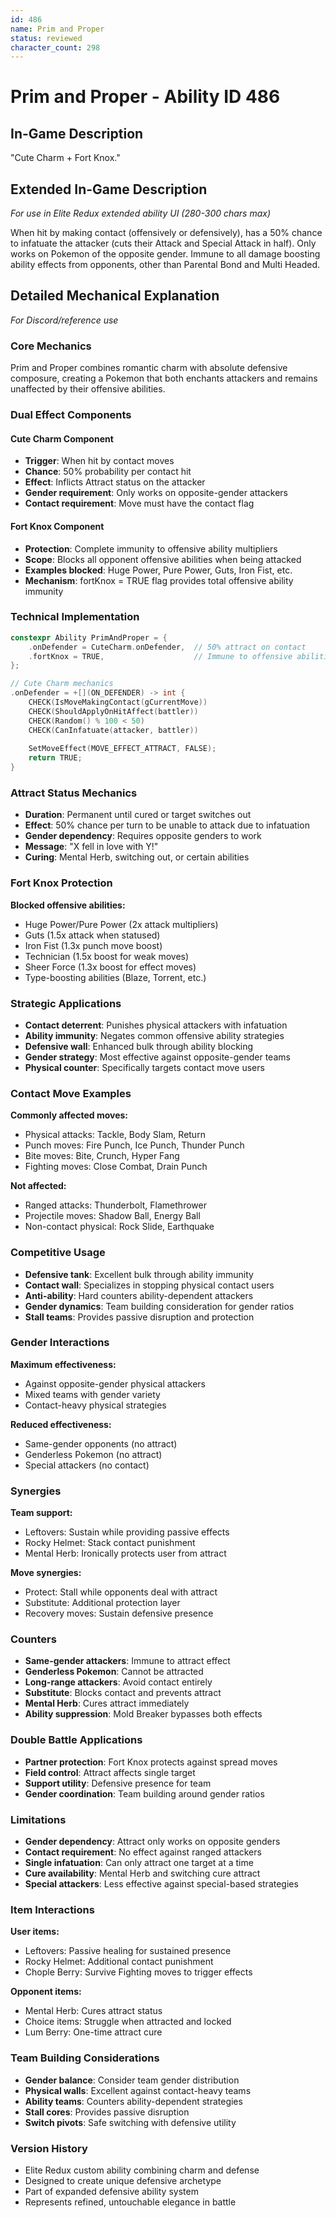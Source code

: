 ```yaml
---
id: 486
name: Prim and Proper
status: reviewed
character_count: 298
---
```


# Prim and Proper - Ability ID 486

## In-Game Description
"Cute Charm + Fort Knox."

## Extended In-Game Description
*For use in Elite Redux extended ability UI (280-300 chars max)*

When hit by making contact (offensively or defensively), has a 50% chance to infatuate the attacker (cuts their Attack and Special Attack in half). Only works on Pokemon of the opposite gender. Immune to all damage boosting ability effects from opponents, other than Parental Bond and Multi Headed.

## Detailed Mechanical Explanation
*For Discord/reference use*

### Core Mechanics
Prim and Proper combines romantic charm with absolute defensive composure, creating a Pokemon that both enchants attackers and remains unaffected by their offensive abilities.

### Dual Effect Components

#### Cute Charm Component
- **Trigger**: When hit by contact moves
- **Chance**: 50% probability per contact hit
- **Effect**: Inflicts Attract status on the attacker
- **Gender requirement**: Only works on opposite-gender attackers
- **Contact requirement**: Move must have the contact flag

#### Fort Knox Component
- **Protection**: Complete immunity to offensive ability multipliers
- **Scope**: Blocks all opponent offensive abilities when being attacked
- **Examples blocked**: Huge Power, Pure Power, Guts, Iron Fist, etc.
- **Mechanism**: fortKnox = TRUE flag provides total offensive ability immunity

### Technical Implementation
```c
constexpr Ability PrimAndProper = {
    .onDefender = CuteCharm.onDefender,  // 50% attract on contact
    .fortKnox = TRUE,                    // Immune to offensive abilities
};

// Cute Charm mechanics
.onDefender = +[](ON_DEFENDER) -> int {
    CHECK(IsMoveMakingContact(gCurrentMove))
    CHECK(ShouldApplyOnHitAffect(battler))
    CHECK(Random() % 100 < 50)
    CHECK(CanInfatuate(attacker, battler))
    
    SetMoveEffect(MOVE_EFFECT_ATTRACT, FALSE);
    return TRUE;
}
```

### Attract Status Mechanics
- **Duration**: Permanent until cured or target switches out
- **Effect**: 50% chance per turn to be unable to attack due to infatuation
- **Gender dependency**: Requires opposite genders to work
- **Message**: "X fell in love with Y!"
- **Curing**: Mental Herb, switching out, or certain abilities

### Fort Knox Protection
**Blocked offensive abilities:**
- Huge Power/Pure Power (2x attack multipliers)
- Guts (1.5x attack when statused)
- Iron Fist (1.3x punch move boost)
- Technician (1.5x boost for weak moves)
- Sheer Force (1.3x boost for effect moves)
- Type-boosting abilities (Blaze, Torrent, etc.)

### Strategic Applications
- **Contact deterrent**: Punishes physical attackers with infatuation
- **Ability immunity**: Negates common offensive ability strategies
- **Defensive wall**: Enhanced bulk through ability blocking
- **Gender strategy**: Most effective against opposite-gender teams
- **Physical counter**: Specifically targets contact move users

### Contact Move Examples
**Commonly affected moves:**
- Physical attacks: Tackle, Body Slam, Return
- Punch moves: Fire Punch, Ice Punch, Thunder Punch
- Bite moves: Bite, Crunch, Hyper Fang
- Fighting moves: Close Combat, Drain Punch

**Not affected:**
- Ranged attacks: Thunderbolt, Flamethrower
- Projectile moves: Shadow Ball, Energy Ball
- Non-contact physical: Rock Slide, Earthquake

### Competitive Usage
- **Defensive tank**: Excellent bulk through ability immunity
- **Contact wall**: Specializes in stopping physical contact users
- **Anti-ability**: Hard counters ability-dependent attackers
- **Gender dynamics**: Team building consideration for gender ratios
- **Stall teams**: Provides passive disruption and protection

### Gender Interactions
**Maximum effectiveness:**
- Against opposite-gender physical attackers
- Mixed teams with gender variety
- Contact-heavy physical strategies

**Reduced effectiveness:**
- Same-gender opponents (no attract)
- Genderless Pokemon (no attract)
- Special attackers (no contact)

### Synergies
**Team support:**
- Leftovers: Sustain while providing passive effects
- Rocky Helmet: Stack contact punishment
- Mental Herb: Ironically protects user from attract

**Move synergies:**
- Protect: Stall while opponents deal with attract
- Substitute: Additional protection layer
- Recovery moves: Sustain defensive presence

### Counters
- **Same-gender attackers**: Immune to attract effect
- **Genderless Pokemon**: Cannot be attracted
- **Long-range attackers**: Avoid contact entirely
- **Substitute**: Blocks contact and prevents attract
- **Mental Herb**: Cures attract immediately
- **Ability suppression**: Mold Breaker bypasses both effects

### Double Battle Applications
- **Partner protection**: Fort Knox protects against spread moves
- **Field control**: Attract affects single target
- **Support utility**: Defensive presence for team
- **Gender coordination**: Team building around gender ratios

### Limitations
- **Gender dependency**: Attract only works on opposite genders
- **Contact requirement**: No effect against ranged attackers
- **Single infatuation**: Can only attract one target at a time
- **Cure availability**: Mental Herb and switching cure attract
- **Special attackers**: Less effective against special-based strategies

### Item Interactions
**User items:**
- Leftovers: Passive healing for sustained presence
- Rocky Helmet: Additional contact punishment
- Chople Berry: Survive Fighting moves to trigger effects

**Opponent items:**
- Mental Herb: Cures attract status
- Choice items: Struggle when attracted and locked
- Lum Berry: One-time attract cure

### Team Building Considerations
- **Gender balance**: Consider team gender distribution
- **Physical walls**: Excellent against contact-heavy teams
- **Ability teams**: Counters ability-dependent strategies
- **Stall cores**: Provides passive disruption
- **Switch pivots**: Safe switching with defensive utility

### Version History
- Elite Redux custom ability combining charm and defense
- Designed to create unique defensive archetype
- Part of expanded defensive ability system
- Represents refined, untouchable elegance in battle